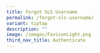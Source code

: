 ```yaml
---
title: Forgot SLS Username
permalink: /forgot-sls-username/
variant: tiptap
description: ""
image: /images/FaviconLight.png
third_nav_title: Authenticate
---
```

